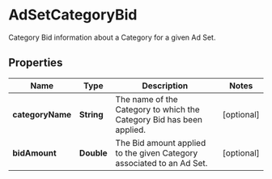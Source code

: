 

# AdSetCategoryBid

Category Bid information about a Category for a given Ad Set.

## Properties

Name | Type | Description | Notes
------------ | ------------- | ------------- | -------------
**categoryName** | **String** | The name of the Category to which the Category Bid has been applied. |  [optional]
**bidAmount** | **Double** | The Bid amount applied to the given Category associated to an Ad Set. |  [optional]



